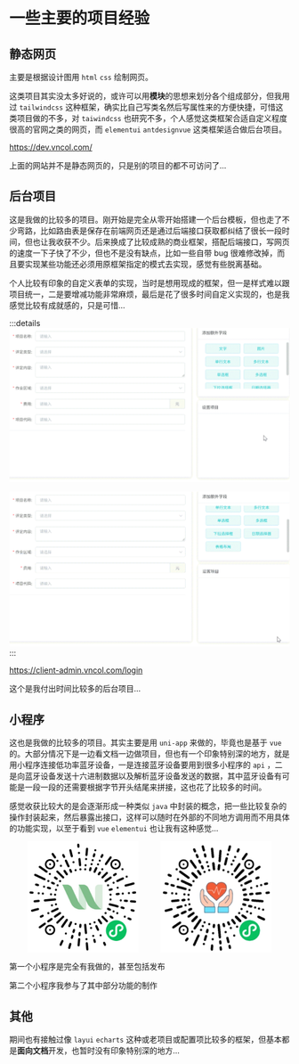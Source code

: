 # 一些主要的项目经验

## 静态网页

主要是根据设计图用 `html` `css` 绘制网页。

这类项目其实没太多好说的，或许可以用**模块**的思想来划分各个组成部分，但我用过 `tailwindcss` 这种框架，确实比自己写类名然后写属性来的方便快捷，可惜这类项目做的不多，对 `taiwindcss` 也研究不多，个人感觉这类框架合适自定义程度很高的官网之类的网页，而 `elementui` `antdesignvue` 这类框架适合做后台项目。

<https://dev.vncol.com/>

上面的网站并不是静态网页的，只是别的项目的都不可访问了...

## 后台项目

这是我做的比较多的项目。刚开始是完全从零开始搭建一个后台模板，但也走了不少弯路，比如路由表是保存在前端网页还是通过后端接口获取都纠结了很长一段时间，但也让我收获不少。后来换成了比较成熟的商业框架，搭配后端接口，写网页的速度一下子快了不少，但也不是没有缺点，比如一些自带 bug 很难修改掉，而且要实现某些功能还必须用原框架指定的模式去实现，感觉有些脱离基础。

个人比较有印象的自定义表单的实现，当时是想用现成的框架，但一是样式难以跟项目统一，二是要增减功能非常麻烦，最后是花了很多时间自定义实现的，也是我感觉比较有成就感的，只是可惜...

:::details
![](/images/experience/1.gif)

![](/images/experience/2.gif)
:::

<https://client-admin.vncol.com/login>

这个是我付出时间比较多的后台项目...

## 小程序

这也是我做的比较多的项目。其实主要是用 `uni-app` 来做的，毕竟也是基于 `vue` 的。大部分情况下是一边看文档一边做项目，但也有一个印象特别深的地方，就是用小程序连接低功率蓝牙设备，一是连接蓝牙设备要用到很多小程序的 `api` ，二是向蓝牙设备发送十六进制数据以及解析蓝牙设备发送的数据，其中蓝牙设备有可能是一段一段的还需要根据字节开头结尾来拼接，这也花了比较多的时间。

感觉收获比较大的是会逐渐形成一种类似 `java` 中封装的概念，把一些比较复杂的操作封装起来，然后暴露出接口，这样可以随时在外部的不同地方调用而不用具体的功能实现，以至于看到 `vue` `elementui` 也让我有这种感觉...

<div class="image-wrapper">
  <img class="image" src="/images/experience/miniapp1.jpg">
  <img class="image" src="/images/experience/miniapp2.jpg">
</div>

第一个小程序是完全有我做的，甚至包括发布

第二个小程序我参与了其中部分功能的制作

## 其他

期间也有接触过像 `layui` `echarts` 这种或老项目或配置项比较多的框架，但基本都是**面向文档**开发，也暂时没有印象特别深的地方...

<style>
.image-wrapper{
  height:200px;
  display:flex;
  align-items: center;
  justify-content: center;
}
.image{
  height:100%;
  margin-right:40px;
}
.image:last-child{
  margin-right:0;
}
  </style>

